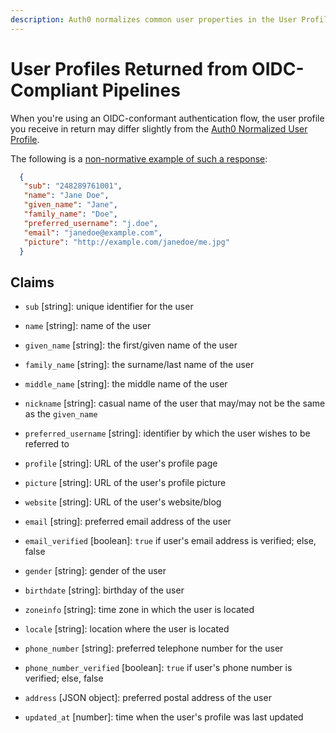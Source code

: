 ```yaml
---
description: Auth0 normalizes common user properties in the User Profile.
---
```


# User Profiles Returned from OIDC-Compliant Pipelines

When you're using an OIDC-conformant authentication flow, the user profile you receive in return may differ slightly from the [Auth0 Normalized User Profile](/user-profile/normalized).

The following is a [non-normative example of such a response](https://openid.net/specs/openid-connect-basic-1_0.html#StandardClaims):

```json
  {
   "sub": "248289761001",
   "name": "Jane Doe",
   "given_name": "Jane",
   "family_name": "Doe",
   "preferred_username": "j.doe",
   "email": "janedoe@example.com",
   "picture": "http://example.com/janedoe/me.jpg"
  }
```

## Claims

* `sub` [string]: unique identifier for the user

* `name` [string]: name of the user

* `given_name` [string]: the first/given name of the user

* `family_name` [string]: the surname/last name of the user

* `middle_name` [string]: the middle name of the user

* `nickname` [string]: casual name of the user that may/may not be the same as the `given_name`

* `preferred_username` [string]: identifier by which the user wishes to be referred to

* `profile` [string]: URL of the user's profile page

* `picture` [string]: URL of the user's profile picture

* `website` [string]: URL of the user's website/blog

* `email` [string]: preferred email address of the user

* `email_verified` [boolean]: `true` if user's email address is verified; else, false

* `gender` [string]: gender of the user

* `birthdate` [string]: birthday of the user

* `zoneinfo` [string]: time zone in which the user is located

* `locale` [string]: location where the user is located

* `phone_number` [string]: preferred telephone number for the user

* `phone_number_verified` [boolean]: `true` if user's phone number is verified; else, false

* `address` [JSON object]: preferred postal address of the user

* `updated_at` [number]: time when the user's profile was last updated